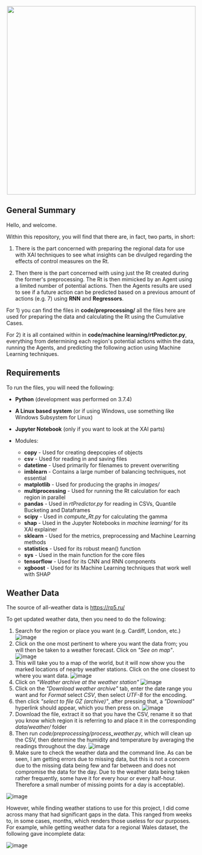 <p align="center">
 <img width="500" src="https://www.swansea.ac.uk/_assets/images/logos/swansea-university-2017.en.png">
</p>

## General Summary
Hello, and welcome.

Within this repository, you will find that there are, in fact, two parts, in short:
1. There is the part concerned with preparing the regional data for use with XAI techniques to see what insights can be divulged regarding the effects of control measures on the Rt.

2. Then there is the part concerned with using just the Rt created during the former's preprocessing. The Rt is then mimicked by an Agent using a limited number of potential actions. Then the Agents results are used to see if a future action can be predicted based on a previous amount of actions (e.g. 7) using **RNN** and **Regressors**.


For 1) you can find the files in **code/preprocessing/** all the files here are used for preparing the data and calculating the Rt using the Cumulative Cases.

For 2) it is all contained within in **code/machine learning/rtPredictor.py**, everything from determining each region's potential actions within the data, running the Agents, and predicting the following action using Machine Learning techniques.


## Requirements
To run the files, you will need the following:

* **Python** (development was performed on 3.7.4)

* **A Linux based system** (or if using Windows, use something like Windows Subsystem for Linux)

* **Jupyter Notebook** (only if you want to look at the XAI parts)

* Modules:
  * **copy** - Used for creating deepcopies of objects
  * **csv** - Used for reading in and saving files
  * **datetime** - Used primarily for filenames to prevent overwriting
  * **imblearn** - Contains a large number of balancing techniques, not essential
  * **matplotlib** - Used for producing the graphs in *images/*
  * **multiprocessing** - Used for running the Rt calculation for each region in parallel
  * **pandas** - Used in *rtPredictor.py* for reading in CSVs, Quantile Bucketing and Dataframes 
  * **scipy** - Used in *compute_Rt.py* for calculating the gamma
  * **shap** - Used in the Jupyter Notebooks in *machine learning/* for its XAI explainer
  * **sklearn** - Used for the metrics, preprocessing and Machine Learning methods
  * **statistics** - Used for its robust mean() function
  * **sys** - Used in the main function for the core files
  * **tensorflow** - Used for its CNN and RNN components
  * **xgboost** - Used for its Machine Learning techniques that work well with SHAP





## Weather Data
The source of all-weather data is https://rp5.ru/

To get updated weather data, then you need to do the following:
1) Search for the region or place you want (e.g. Cardiff, London, etc.)
![image](https://user-images.githubusercontent.com/44265768/113139356-eb57b500-921e-11eb-9b35-0e1ee2a5ff9e.png)
2) Click on the one most pertinent to where you want the data from; you will then be taken to a weather forecast. Click on *"See on map"*.
![image](https://user-images.githubusercontent.com/44265768/113139833-8781bc00-921f-11eb-8b04-f95c22caac11.png)
3) This will take you to a map of the world, but it will now show you the marked locations of nearby weather stations. Click on the one closest to where you want data.
![image](https://user-images.githubusercontent.com/44265768/113140106-df202780-921f-11eb-8a34-20ecb4b002f1.png)
4) Click on *"Weather archive at the weather station"*
![image](https://user-images.githubusercontent.com/44265768/113140313-2b6b6780-9220-11eb-99f4-4dbccf8b44c8.png)
5) Click on the *"Download weather archive"* tab, enter the date range you want and for *Format* select *CSV*, then select *UTF-8* for the encoding.
6) then click *"select to file GZ (archive)"*, after pressing that, a *"Download"* hyperlink should appear, which you then press on.
![image](https://user-images.githubusercontent.com/44265768/113140687-a7fe4600-9220-11eb-9f29-e1e6ef612adf.png)
7) Download the file, extract it so that you have the CSV, rename it so that you know which region it is referring to and place it in the corresponding *data/weather/* folder
8) Then run *code/preprocessing/process_weather.py*, which will clean up the CSV, then determine the humidity and temperature by averaging the readings throughout the day.
![image](https://user-images.githubusercontent.com/44265768/113141385-8baed900-9221-11eb-8469-1b3ee1cd01ff.png)
9) Make sure to check the weather data and the command line. As can be seen, I am getting errors due to missing data, but this is not a concern due to the missing data being few and far between and does not compromise the data for the day. Due to the weather data being taken rather frequently, some have it for every hour or every half-hour. Therefore a small number of missing points for a day is acceptable).

![image](https://user-images.githubusercontent.com/44265768/113141750-024bd680-9222-11eb-897f-0e2459173d56.png)

However, while finding weather stations to use for this project, I did come across many that had significant gaps in the data. This ranged from weeks to, in some cases, months, which renders those useless for our purposes.
For example, while getting weather data for a regional Wales dataset, the following gave incomplete data:

![image](https://user-images.githubusercontent.com/44265768/113142256-961da280-9222-11eb-9cec-48bb32f03cbd.png)

